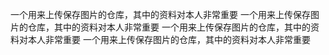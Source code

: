 一个用来上传保存图片的仓库，其中的资料对本人非常重要
一个用来上传保存图片的仓库，其中的资料对本人非常重要
一个用来上传保存图片的仓库，其中的资料对本人非常重要
一个用来上传保存图片的仓库，其中的资料对本人非常重要